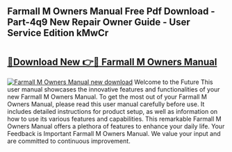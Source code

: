 ## Farmall M Owners Manual Free Pdf Download - Part-4q9 New Repair Owner Guide - User Service Edition kMwCr

# <h2><a href="http://bc20151.oget.top/?id=Farmall+M+Owners+Manual">🔗Download New 👉🔴 Farmall M Owners Manual</a></h2>

[![Farmall M Owners Manual new download](https://i.imgur.com/5g1atiW.png)](http://bc20151.oget.top/?id=Farmall+M+Owners+Manual)
Welcome to the Future This user manual showcases the innovative features and functionalities of your new Farmall M Owners Manual. To get the most out of your Farmall M Owners Manual, please read this user manual carefully before use. It includes detailed instructions for product setup, as well as information on how to use its various features and capabilities. This remarkable Farmall M Owners Manual offers a plethora of features to enhance your daily life. Your Feedback is Important Farmall M Owners Manual. We value your input and are committed to continuous improvement.
